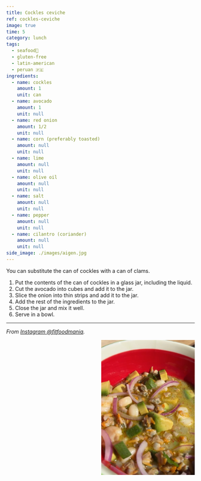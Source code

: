 ```yaml
---
title: Cockles ceviche
ref: cockles-ceviche
image: true
time: 5
category: lunch
tags:
  - seafood🦪
  - gluten-free
  - latin-american
  - peruan 🇵🇪
ingredients:
  - name: cockles
    amount: 1
    unit: can
  - name: avocado
    amount: 1
    unit: null
  - name: red onion
    amount: 1/2
    unit: null
  - name: corn (preferably toasted)
    amount: null
    unit: null
  - name: lime
    amount: null
    unit: null
  - name: olive oil
    amount: null
    unit: null
  - name: salt
    amount: null
    unit: null
  - name: pepper
    amount: null
    unit: null
  - name: cilantro (coriander)
    amount: null
    unit: null
side_image: ./images/aigen.jpg
---
```


You can substitute the can of cockles with a can of clams.

1. Put the contents of the can of cockles in a glass jar, including the liquid.
2. Cut the avocado into cubes and add it to the jar.
3. Slice the onion into thin strips and add it to the jar.
4. Add the rest of the ingredients to the jar.
5. Close the jar and mix it well.
6. Serve in a bowl.
   
---

_From [Instagram @fitfoodmania](https://www.instagram.com/reel/C-imp_NIPNE/?utm_source=ig_web_copy_link&igsh=MzRlODBiNWFlZA==)._

<img src="images/ceviche.png" style="width:250px; float:right;"/>
